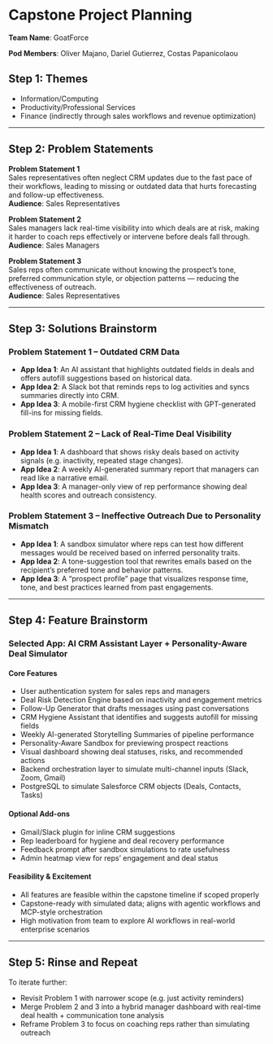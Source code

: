 # Capstone Project Planning

**Team Name**: GoatForce

**Pod Members**: Oliver Majano, Dariel Gutierrez, Costas Papanicolaou

## Step 1: Themes
- Information/Computing
- Productivity/Professional Services
- Finance (indirectly through sales workflows and revenue optimization)

---

## Step 2: Problem Statements

**Problem Statement 1**  
Sales representatives often neglect CRM updates due to the fast pace of their workflows, leading to missing or outdated data that hurts forecasting and follow-up effectiveness.  
**Audience**: Sales Representatives

**Problem Statement 2**  
Sales managers lack real-time visibility into which deals are at risk, making it harder to coach reps effectively or intervene before deals fall through.  
**Audience**: Sales Managers

**Problem Statement 3**  
Sales reps often communicate without knowing the prospect’s tone, preferred communication style, or objection patterns — reducing the effectiveness of outreach.  
**Audience**: Sales Representatives

---

## Step 3: Solutions Brainstorm

### Problem Statement 1 – Outdated CRM Data

- **App Idea 1**: An AI assistant that highlights outdated fields in deals and offers autofill suggestions based on historical data.
- **App Idea 2**: A Slack bot that reminds reps to log activities and syncs summaries directly into CRM.
- **App Idea 3**: A mobile-first CRM hygiene checklist with GPT-generated fill-ins for missing fields.

### Problem Statement 2 – Lack of Real-Time Deal Visibility

- **App Idea 1**: A dashboard that shows risky deals based on activity signals (e.g. inactivity, repeated stage changes).
- **App Idea 2**: A weekly AI-generated summary report that managers can read like a narrative email.
- **App Idea 3**: A manager-only view of rep performance showing deal health scores and outreach consistency.

### Problem Statement 3 – Ineffective Outreach Due to Personality Mismatch

- **App Idea 1**: A sandbox simulator where reps can test how different messages would be received based on inferred personality traits.
- **App Idea 2**: A tone-suggestion tool that rewrites emails based on the recipient’s preferred tone and behavior patterns.
- **App Idea 3**: A “prospect profile” page that visualizes response time, tone, and best practices learned from past engagements.

---

## Step 4: Feature Brainstorm

### Selected App: AI CRM Assistant Layer + Personality-Aware Deal Simulator

#### Core Features
- User authentication system for sales reps and managers
- Deal Risk Detection Engine based on inactivity and engagement metrics
- Follow-Up Generator that drafts messages using past conversations
- CRM Hygiene Assistant that identifies and suggests autofill for missing fields
- Weekly AI-generated Storytelling Summaries of pipeline performance
- Personality-Aware Sandbox for previewing prospect reactions
- Visual dashboard showing deal statuses, risks, and recommended actions
- Backend orchestration layer to simulate multi-channel inputs (Slack, Zoom, Gmail)
- PostgreSQL to simulate Salesforce CRM objects (Deals, Contacts, Tasks)

#### Optional Add-ons
- Gmail/Slack plugin for inline CRM suggestions
- Rep leaderboard for hygiene and deal recovery performance
- Feedback prompt after sandbox simulations to rate usefulness
- Admin heatmap view for reps’ engagement and deal status

#### Feasibility & Excitement
- All features are feasible within the capstone timeline if scoped properly
- Capstone-ready with simulated data; aligns with agentic workflows and MCP-style orchestration
- High motivation from team to explore AI workflows in real-world enterprise scenarios

---

## Step 5: Rinse and Repeat

To iterate further:
- Revisit Problem 1 with narrower scope (e.g. just activity reminders)
- Merge Problem 2 and 3 into a hybrid manager dashboard with real-time deal health + communication tone analysis
- Reframe Problem 3 to focus on coaching reps rather than simulating outreach
